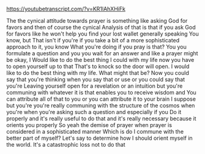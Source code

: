 https://youtubetranscript.com/?v=KR1lAhXHiFk

 The the cynical attitude towards prayer is something like asking God for favors and then of course the cynical Analysis of that is that if you ask God for favors like he won't help you find your lost wallet generally speaking You know, but That isn't if you're if you take a bit of a more sophisticated approach to it, you know What you're doing if you pray is that? You you formulate a question and you you wait for an answer and like a prayer might be okay, I Would like to do the best thing I could with my life now you have to open yourself up to that That's to knock so the door will open. I would like to do the best thing with my life. What might that be? Now you could say that you're thinking when you say that or use or you could say that you're Leaving yourself open for a revelation or an intuition but you're communing with whatever it is that enables you to receive wisdom and You can attribute all of that to you or you can attribute it to your brain I suppose but you're you're really communing with the structure of the cosmos when you're when you're asking such a question and especially if you Do it properly and it's really useful to do that and it's really necessary because it orients you properly So yeah the demise of prayer when prayer is considered in a sophisticated manner Which is do I commune with the better part of myself? Let's say to determine how I should orient myself in the world. It's a catastrophic loss not to do that